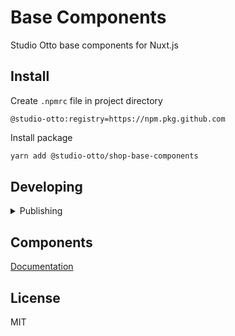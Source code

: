 # Base Components
Studio Otto base components for Nuxt.js

## Install

Create `.npmrc` file in project directory
```
@studio-otto:registry=https://npm.pkg.github.com
```

Install package
```bash
yarn add @studio-otto/shop-base-components
```

## Developing
<details>
<summary>Publishing</summary>

- `npm version patch`
- `yarn build`
- `npm publish`
</details>

## Components

[Documentation](https://github.com/studio-otto/shop-base-components/wiki)

## License
MIT